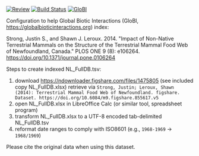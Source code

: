 [![Review](https://github.com/globalbioticinteractions/strong2014/actions/workflows/review.yml/badge.svg)](https://github.com/globalbioticinteractions/strong2014/actions) [![Build Status](https://travis-ci.com/globalbioticinteractions/strong2014.svg)](https://travis-ci.com/globalbioticinteractions/strong2014) [![GloBI](https://api.globalbioticinteractions.org/interaction.svg?accordingTo=globi:globalbioticinteractions/strong2014&refutes=true&refutes=false)](https://globalbioticinteractions.org/?accordingTo=globi:globalbioticinteractions/strong2014)

Configuration to help Global Biotic Interactions (GloBI, https://globalbioticinteractions.org) index: 

Strong, Justin S., and Shawn J. Leroux. 2014. "Impact of Non-Native Terrestrial Mammals on the Structure of the Terrestrial Mammal Food Web of Newfoundland, Canada." PLOS ONE 9 (8): e106264. https://doi.org/10.1371/journal.pone.0106264


Steps to create indexed NL_FullDB.tsv:

1. download https://ndownloader.figshare.com/files/1475805 (see included copy NL_FullDB.xlsx) retrieve via `Strong, Justin; Leroux, Shawn (2014): Terrestrial Mammal Food Web of Newfoundland. figshare. Dataset. https://doi.org/10.6084/m9.figshare.855617.v5` 
2. open NL_FullDB.xlsx in LibreOffice Calc (or similar tool, spreadsheet program) 
3. transform NL_FullDB.xlsx to a UTF-8 encoded tab-delimited NL_FullDB.tsv
4. reformat date ranges to comply with ISO8601 (e.g., ```1968-1969``` -> ```1968/1969```)

Please cite the original data when using this dataset.
